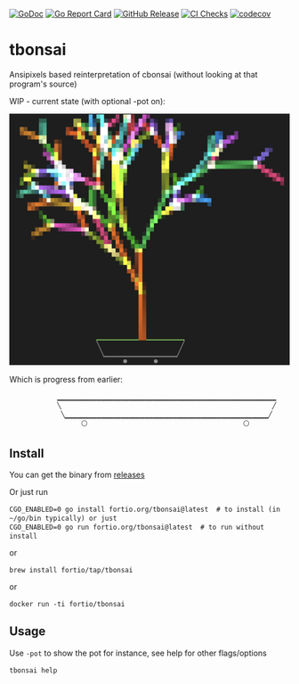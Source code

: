 [![GoDoc](https://godoc.org/fortio.org/tbonsai?status.svg)](https://pkg.go.dev/fortio.org/tbonsai)
[![Go Report Card](https://goreportcard.com/badge/fortio.org/tbonsai)](https://goreportcard.com/report/fortio.org/tbonsai)
[![GitHub Release](https://img.shields.io/github/release/fortio/tbonsai.svg?style=flat)](https://github.com/fortio/tbonsai/releases/)
[![CI Checks](https://github.com/fortio/tbonsai/actions/workflows/include.yml/badge.svg)](https://github.com/fortio/tbonsai/actions/workflows/include.yml)
[![codecov](https://codecov.io/github/fortio/tbonsai/graph/badge.svg?token=Yx6QaeQr1b)](https://codecov.io/github/fortio/tbonsai)

# tbonsai

Ansipixels based reinterpretation of cbonsai (without looking at that program's source)

WIP - current state (with optional -pot on):

![Screenshot](example.png)

Which is progress from earlier:

```
            ▁▁▁▁▁▁▁▁▁▁▁▁▁▁▁▁▁▁▁▁▁▁▁▁▁▁▁▁▁▁▁▁▁▁▁▁▁▁▁▁▁▁▁▁▁▁▁▁▁▁▁▁▁▁▁
            ╲                                                     ╱
             ╲▁▁▁▁▁▁▁▁▁▁▁▁▁▁▁▁▁▁▁▁▁▁▁▁▁▁▁▁▁▁▁▁▁▁▁▁▁▁▁▁▁▁▁▁▁▁▁▁▁▁▁╱
                  ⚪                                       ⚪
```

## Install
You can get the binary from [releases](https://github.com/fortio/tbonsai/releases)

Or just run
```
CGO_ENABLED=0 go install fortio.org/tbonsai@latest  # to install (in ~/go/bin typically) or just
CGO_ENABLED=0 go run fortio.org/tbonsai@latest  # to run without install
```

or
```
brew install fortio/tap/tbonsai
```

or
```
docker run -ti fortio/tbonsai
```


## Usage

Use `-pot` to show the pot for instance, see help for other flags/options

```
tbonsai help
```
